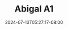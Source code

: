 --- 
title: "Abigal A1"
description: "nonton   Abigal A1 doodstream   new"
date: 2024-07-13T05:27:17-08:00
file_code: "6wucww3ybcok"
draft: false
cover: "n9ax7ka9rg3pxuum.jpg"
tags: ["Abigal", "bokep-indo", "bokep-viral", "bokep-ig"]
length: 31
fld_id: "1482805"
foldername: "Abigal"
categories: ["Abigal"]
views: 0
---